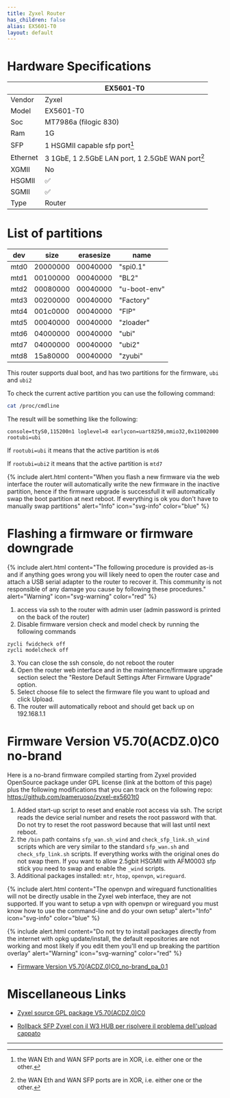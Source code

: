 ```yaml
---
title: Zyxel Router
has_children: false
alias: EX5601-T0
layout: default
---
```


# Hardware Specifications

|          | EX5601-T0                                          |
| -------- | ---------------------------------------------------|
| Vendor   | Zyxel                                              |
| Model    | EX5601-T0                                          |
| Soc      | MT7986a (filogic 830)                              |
| Ram      | 1G                                                 |
| SFP      | 1 HSGMII capable sfp port[^xor]                    |
| Ethernet | 3 1GbE, 1 2.5GbE LAN port, 1 2.5GbE WAN port[^xor] |
| XGMII    | No                                                 |
| HSGMII   | ✅                                                |
| SGMII    | ✅                                                |
| Type     | Router                                             |

# List of partitions

| dev  | size     | erasesize | name          |
| ---- | -------- | --------- | ------------- |
| mtd0 | 20000000 | 00040000  | "spi0.1"      |
| mtd1 | 00100000 | 00040000  | "BL2"         |
| mtd2 | 00080000 | 00040000  | "u-boot-env"  |
| mtd3 | 00200000 | 00040000  | "Factory"     |
| mtd4 | 001c0000 | 00040000  | "FIP"         |
| mtd5 | 00040000 | 00040000  | "zloader"     |
| mtd6 | 04000000 | 00040000  | "ubi"         |
| mtd7 | 04000000 | 00040000  | "ubi2"        |
| mtd8 | 15a80000 | 00040000  | "zyubi"       |

This router supports dual boot, and has two partitions for the firmware, `ubi` and `ubi2`

To check the current active partition you can use the following command:
```sh
cat /proc/cmdline
```
The result will be something like the following:
```
console=ttyS0,115200n1 loglevel=8 earlycon=uart8250,mmio32,0x11002000 rootubi=ubi
```
If `rootubi=ubi` it means that the active partition is `mtd6`

If `rootubi=ubi2` it means that the active partition is `mtd7`

{% include alert.html content="When you flash a new firmware via the web interface the router will automatically write the new firmware in the inactive partition, hence if the firmware upgrade is successfull it will automatically swap the boot partition at next reboot. If everything is ok you don't have to manually swap partitions" alert="Info" icon="svg-info" color="blue" %}

# Flashing a firmware or firmware downgrade

{% include alert.html content="The following procedure is provided as-is and if anything goes wrong you will likely need to open the router case and attach a USB serial adapter to the router to recover it.
This community is not responsible of any damage you cause by following these procedures." alert="Warning" icon="svg-warning" color="red" %}

1. access via ssh to the router with admin user (admin password is printed on the back of the router)
2. Disable firmware version check and model check by running the following commands
```
zycli fwidcheck off
zycli modelcheck off
```
3. You can close the ssh console, do not reboot the router
4. Open the router web interface and in the maintenance/firmware upgrade section select the "Restore Default Settings After Firmware Upgrade" option.
5. Select choose file to select the firmware file you want to upload and click Upload.
6. The router will automatically reboot and should get back up on 192.168.1.1

# Firmware Version V5.70(ACDZ.0)C0 no-brand

Here is a no-brand firmware compiled starting from Zyxel provided OpenSource package under GPL license (link at the bottom of this page) plus the following modifications that you can track on the following repo:
https://github.com/pameruoso/zyxel-ex5601t0

1. Added start-up script to reset and enable root access via ssh.
The script reads the device serial number and resets the root password with that. Do not try to reset the root password because that will last until next reboot.
2. the `/bin` path contains `sfp_wan.sh_wind` and `check_sfp_link.sh_wind` scripts which are very similar to the standard `sfp_wan.sh` and `check_sfp_link.sh` scripts. If everything works with the original ones do not swap them. If you want to allow 2.5gbit HSGMII with AFM0003 sfp stick you need to swap and enable the `_wind` scripts.
3. Additional packages installed: `mtr`, `htop`, `openvpn`, `wireguard`.

{% include alert.html content="The openvpn and wireguard functionalities will not be directly usable in the Zyxel web interface, they are not supported. If you want to setup a vpn with openvpn or wireguard you must know how to use the command-line and do your own setup" alert="Info" icon="svg-info" color="blue" %}

{% include alert.html content="Do not try to install packages directly from the internet with opkg update/install, the default repositories are not working and most likely if you edit them you'll end up breaking the partition overlay" alert="Warning" icon="svg-warning" color="red" %}

- [Firmware Version V5.70(ACDZ.0)C0_no-brand_pa_0.1](https://mega.nz/file/OJxBCKqR#z31OiJwY6_iaDtj_yrOTrx1oKnFEdnm4Rh0pi3wRtoE)



# Miscellaneous Links

- [Zyxel source GPL package V5.70(ACDZ.0)C0](https://github.com/ErnyTech/zyxel-ex5601t0)

- [Rollback SFP Zyxel con il W3 HUB per risolvere il problema dell'upload cappato](https://forum.fibra.click/d/36541-rollback-sfp-zyxel-con-il-w3-hub-per-risolvere-il-problema-dellupload-cappato)


---

[^xor]: the WAN Eth and WAN SFP ports are in XOR, i.e. either one or the other.
